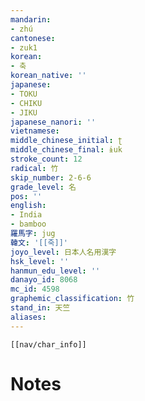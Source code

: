 ```yaml
---
mandarin:
- zhú
cantonese:
- zuk1
korean:
- 축
korean_native: ''
japanese:
- TOKU
- CHIKU
- JIKU
japanese_nanori: ''
vietnamese:
middle_chinese_initial: ʈ
middle_chinese_final: ɨuk
stroke_count: 12
radical: 竹
skip_number: 2-6-6
grade_level: 名
pos: ''
english:
- India
- bamboo
羅馬字: jug
韓文: '[[죽]]'
joyo_level: 日本人名用漢字
hsk_level: ''
hanmun_edu_level: ''
danayo_id: 8068
mc_id: 4598
graphemic_classification: 竹
stand_in: 天竺
aliases:
---
```

```meta-bind-embed
[[nav/char_info]]
```

# Notes
